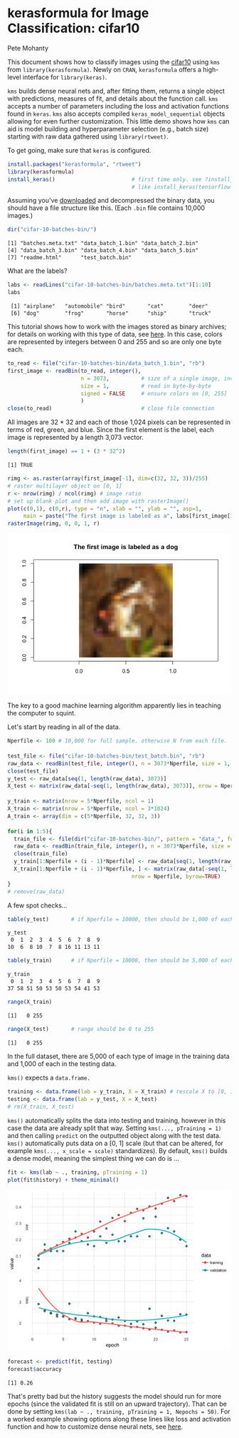 kerasformula for Image Classification: cifar10
================
Pete Mohanty

This document shows how to classify images using the [cifar10](https://www.cs.toronto.edu/~kriz/cifar.html) using `kms` from `library(kerasformula)`. Newly on `CRAN`, `kerasformula` offers a high-level interface for `library(keras)`.

`kms` builds dense neural nets and, after fitting them, returns a single object with predictions, measures of fit, and details about the function call. `kms` accepts a number of parameters including the loss and activation functions found in `keras`. `kms` also accepts compiled `keras_model_sequential` objects allowing for even further customization. This little demo shows how `kms` can aid is model building and hyperparameter selection (e.g., batch size) starting with raw data gathered using `library(rtweet)`.

To get going, make sure that `keras` is configured.

``` r
install.packages("kerasformula", "rtweet")
library(kerasformula)
install_keras()                        # first time only. see ?install_keras() for install options
                                       # like install_keras(tensorflow = "gpu")
```

Assuming you've [downloaded](https://www.cs.toronto.edu/~kriz/cifar.html) and decompressed the binary data, you should have a file structure like this. (Each `.bin` file contains 10,000 images.)

``` r
dir("cifar-10-batches-bin/")
```

    [1] "batches.meta.txt" "data_batch_1.bin" "data_batch_2.bin"
    [4] "data_batch_3.bin" "data_batch_4.bin" "data_batch_5.bin"
    [7] "readme.html"      "test_batch.bin"  

What are the labels?

``` r
labs <- readLines("cifar-10-batches-bin/batches.meta.txt")[1:10]
labs 
```

     [1] "airplane"   "automobile" "bird"       "cat"        "deer"      
     [6] "dog"        "frog"       "horse"      "ship"       "truck"     

This tutorial shows how to work with the images stored as binary archives; for details on working with this type of data, see [here](https://stats.idre.ucla.edu/r/faq/how-can-i-read-binary-data-into-r/). In this case, colors are represented by integers between 0 and 255 and so are only one byte each.

``` r
to_read <- file("cifar-10-batches-bin/data_batch_1.bin", "rb")
first_image <- readBin(to_read, integer(),
                       n = 3073,          # size of a single image, including label
                       size = 1,          # read in byte-by-byte
                       signed = FALSE     # ensure colors on [0, 255]
                       )
close(to_read)                            # close file connection
```

All images are 32 \* 32 and each of those 1,024 pixels can be represented in terms of red, green, and blue. Since the first element is the label, each image is represented by a length 3,073 vector.

``` r
length(first_image) == 1 + (3 * 32^2) 
```

    [1] TRUE

``` r
rimg <- as.raster(array(first_image[-1], dim=c(32, 32, 3))/255)
# raster multilayer object on [0, 1]
r <- nrow(rimg) / ncol(rimg) # image ratio
# set up blank plot and then add image with rasterImage()
plot(c(0,1), c(0,r), type = "n", xlab = "", ylab = "", asp=1,
     main = paste("The first image is labeled as a", labs[first_image[1]]))
rasterImage(rimg, 0, 0, 1, r) 
```

![](kerasformula_cifar10_files/figure-markdown_github-ascii_identifiers/unnamed-chunk-4-1.png)

The key to a good machine learning algorithm apparently lies in teaching the computer to squint.

Let's start by reading in all of the data.

``` r
Nperfile <- 100 # 10,000 for full sample. otherwise N from each file.

test_file <- file("cifar-10-batches-bin/test_batch.bin", "rb")
raw_data <- readBin(test_file, integer(), n = 3073*Nperfile, size = 1, signed = FALSE)
close(test_file)
y_test <- raw_data[seq(1, length(raw_data), 3073)]
X_test <- matrix(raw_data[-seq(1, length(raw_data), 3073)], nrow = Nperfile, byrow=TRUE)

y_train <- matrix(nrow = 5*Nperfile, ncol = 1)
X_train <- matrix(nrow = 5*Nperfile, ncol = 3*1024)
A_train <- array(dim = c(5*Nperfile, 32, 32, 3))

for(i in 1:5){
  train_file <- file(dir("cifar-10-batches-bin/", pattern = "data_", full.names = TRUE)[i], "rb")
  raw_data <- readBin(train_file, integer(), n = 3073*Nperfile, size = 1, signed = FALSE)
  close(train_file)
  y_train[1:Nperfile + (i - 1)*Nperfile] <- raw_data[seq(1, length(raw_data), 3073)]
  X_train[1:Nperfile + (i - 1)*Nperfile, ] <- matrix(raw_data[-seq(1, length(raw_data), 3073)], 
                                       nrow = Nperfile, byrow=TRUE)
}
# remove(raw_data)
```

A few spot checks...

``` r
table(y_test)       # if Nperfile = 10000, then should be 1,000 of each label
```

    y_test
     0  1  2  3  4  5  6  7  8  9 
    10  6  8 10  7  8 16 11 13 11 

``` r
table(y_train)      # if Nperfile = 10000, then should be 5,000 of each label
```

    y_train
     0  1  2  3  4  5  6  7  8  9 
    37 58 51 50 53 50 53 54 41 53 

``` r
range(X_train)       
```

    [1]   0 255

``` r
range(X_test)       # range should be 0 to 255
```

    [1]   0 255

In the full dataset, there are 5,000 of each type of image in the training data and 1,000 of each in the testing data.

`kms()` expects a `data.frame.`

``` r
training <- data.frame(lab = y_train, X = X_train) # rescale X to [0, 1]
testing <- data.frame(lab = y_test, X = X_test)
# rm(X_train, X_test)
```

`kms()` automatically splits the data into testing and training, however in this case the data are already split that way. Setting `kms(..., pTraining = 1)` and then calling `predict` on the outputted object along with the test data. `kms()` automatically puts data on a \[0, 1\] scale (but that can be altered, for example `kms(..., x_scale = scale)` standardizes). By default, `kms()` builds a dense model, meaning the simplest thing we can do is ...

``` r
fit <- kms(lab ~ ., training, pTraining = 1)
plot(fit$history) + theme_minimal()
```

![](kerasformula_cifar10_files/figure-markdown_github-ascii_identifiers/dense_default-1.png)

``` r
forecast <- predict(fit, testing)
forecast$accuracy
```

    [1] 0.26

That's pretty bad but the history suggests the model should run for more epochs (since the validated fit is still on an upward trajectory). That can be done by setting `kms(lab ~ ., training, pTraining = 1, Nepochs = 50)`. For a worked example showing options along these lines like loss and activation function and how to customize dense neural nets, see [here](https://tensorflow.rstudio.com/blog/analyzing-rtweet-data-with-kerasformula.html).
